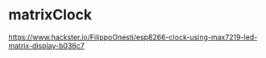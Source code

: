 # matrixClock
https://www.hackster.io/FilippoOnesti/esp8266-clock-using-max7219-led-matrix-display-b036c7
